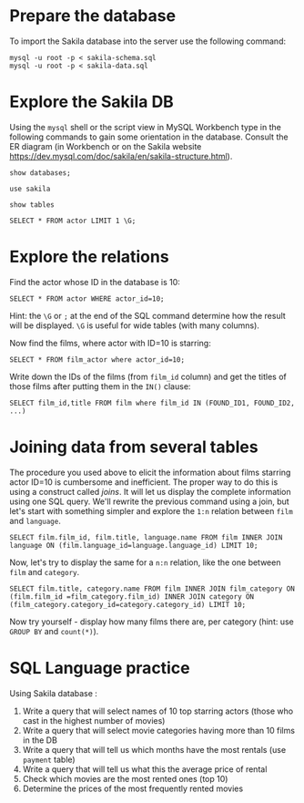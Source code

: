 # Prepare the database

To import the Sakila database into the server use the following command:

```
mysql -u root -p < sakila-schema.sql
mysql -u root -p < sakila-data.sql
```

# Explore the Sakila DB

Using the ``mysql`` shell or the script view in MySQL Workbench type in the following commands to gain some orientation in the database. Consult the ER diagram (in Workbench or on the Sakila website https://dev.mysql.com/doc/sakila/en/sakila-structure.html).

```
show databases;
```
```
use sakila
```
```
show tables
```
```
SELECT * FROM actor LIMIT 1 \G;
```

# Explore the relations

Find the actor whose ID in the database is 10:

```
SELECT * FROM actor WHERE actor_id=10;
```

Hint: the ``\G`` or ``;`` at the end of the SQL command determine how the result will be displayed. ``\G`` is useful for wide tables (with many columns).

Now find the films, where actor with ID=10 is starring:

```
SELECT * FROM film_actor where actor_id=10;
```

Write down the IDs of the films (from ``film_id`` column) and get the titles of those films after putting them in the ```IN()``` clause:

```
SELECT film_id,title FROM film where film_id IN (FOUND_ID1, FOUND_ID2, ...)
```

# Joining data from several tables

The procedure you used above to elicit the information about films starring actor ID=10 is cumbersome and inefficient. The proper way to do this is using a construct called *joins*. It will let us display the complete information using one SQL query. We'll rewrite the previous command using a join, but let's start with something simpler and explore the ``1:n`` relation between ``film`` and ``language``.

```
SELECT film.film_id, film.title, language.name FROM film INNER JOIN language ON (film.language_id=language.language_id) LIMIT 10;
```

Now, let's try to display the same for a ``n:n`` relation, like the one between ``film`` and ``category``.

```
SELECT film.title, category.name FROM film INNER JOIN film_category ON (film.film_id =film_category.film_id) INNER JOIN category ON (film_category.category_id=category.category_id) LIMIT 10;
```

Now try yourself - display how many films there are, per category (hint: use ``GROUP BY`` and ``count(*)``).


# SQL Language practice

Using Sakila database :

1. Write a query that will select names of 10 top starring actors (those who cast in the
highest number of movies)
1. Write a query that will select movie categories having more than 10 films in the DB
1. Write a query that will tell us which months have the most rentals (use ``payment`` table)
1. Write a query that will tell us what this the average price of rental
1. Check which movies are the most rented ones (top 10)
1. Determine the prices of the most frequently rented movies
